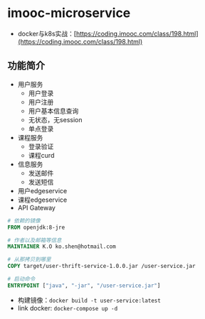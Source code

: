 # imooc-microservice

- docker与k8s实战：[https://coding.imooc.com/class/198.html](https://coding.imooc.com/class/198.html)

## 功能简介

- 用户服务
  - 用户登录
  - 用户注册
  - 用户基本信息查询
  - 无状态，无session
  - 单点登录
- 课程服务
  - 登录验证
  - 课程curd
- 信息服务
  - 发送邮件
  - 发送短信
- 用户edgeservice
- 课程edgeservice
- API Gateway


```dockerfile
# 依赖的镜像
FROM openjdk:8-jre

# 作者以及邮箱等信息
MAINTAINER K.O ko.shen@hotmail.com

# 从那拷贝到哪里
COPY target/user-thrift-service-1.0.0.jar /user-service.jar

# 启动命令
ENTRYPOINT ["java", "-jar", "/user-service.jar"]
```

- 构建镜像：`docker build -t user-service:latest` 
- link docker: `docker-compose up -d`
